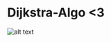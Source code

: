 # Dijkstra-Algo <3
![alt text](https://www3.cs.stonybrook.edu/~skiena/combinatorica/animations/anim/dijkstra.gif)
